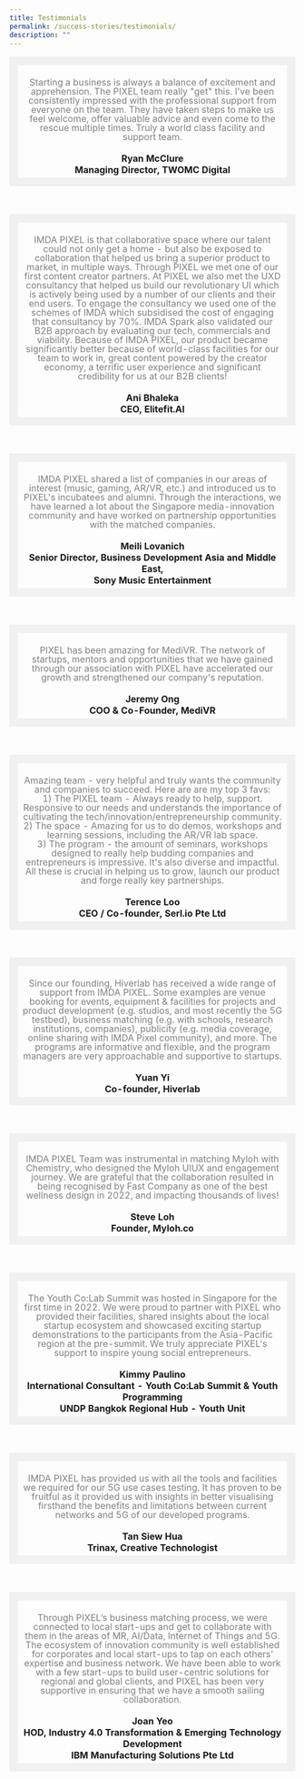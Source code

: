 ```yaml
---
title: Testimonials
permalink: /success-stories/testimonials/
description: ""
---
```

<table>
		<td style="border: 15px solid #F1F1F1; width:70%; text-align: center;">
				<br><span style="font-size:1.em; line-height:1em; color:grey"> Starting a business is always a balance of excitement and apprehension. The PIXEL team really "get" this. I've been consistently impressed with the professional support from everyone on the team. They have taken steps to make us feel welcome, offer valuable advice and even come to the rescue multiple times. Truly a world class facility and support team.</span>
	<br><br>
		<b>Ryan McClure<br>Managing Director, TWOMC Digital</b>
		</td>
</table><br>

<table>
		<td style="border: 15px solid #F1F1F1; width:70%; text-align: center;">
				<br><span style="font-size:1.em; line-height:1em; color:grey"> IMDA PIXEL is that collaborative space where our talent could not only get a home - but also be exposed to collaboration that helped us bring a superior product to market, in multiple ways. Through PIXEL we met one of our first content creator partners. At PIXEL we also met the UXD consultancy that helped us build our revolutionary UI which is actively being used by a number of our clients and their end users. To engage the consultancy we used one of the schemes of IMDA which subsidised the cost of engaging that consultancy by 70%. IMDA Spark also validated our B2B approach by evaluating our tech, commercials and viability. Because of IMDA PIXEL, our product became significantly better because of world-class facilities for our team to work in, great content powered by the creator economy, a terrific user experience and significant credibility for us at our B2B clients!</span>
	<br><br>
		<b>Ani Bhaleka<br>CEO, Elitefit.AI</b>
		</td>
</table><br>

<table>
		<td style="border: 15px solid #F1F1F1; width:70%; text-align: center;">
				<br><span style="font-size:1.em; line-height:1em; color:grey"> IMDA PIXEL shared a list of companies in our areas of interest (music, gaming, AR/VR, etc.) and introduced us to PIXEL's incubatees and alumni. Through the interactions, we have learned a lot about the Singapore media-innovation community and have worked on partnership opportunities with the matched companies.</span>
	<br><br>
		<b>Meili Lovanich<br>Senior Director, Business Development Asia and Middle East,<br>Sony Music Entertainment</b>
		</td>
</table><br>

<table>
	<td style="border: 15px solid #F1F1F1; width:100%; text-align: center;">
				<br><span style="font-size:1.em; line-height:1em; color:grey"> PIXEL has been amazing for MediVR. The network of startups, mentors and opportunities that we have gained through our association with PIXEL have accelerated our growth and strengthened our company's reputation.</span>
	<br><br>
		<b>Jeremy Ong<br>COO & Co-Founder, MediVR</b>
		</td>	
</table><br>

<table>
	<td style="border: 15px solid #F1F1F1; width:100%; text-align: center;">
				<br><span style="font-size:1.em; line-height:1em; color:grey"> Amazing team - very helpful and truly wants the community and companies to succeed. Here are are my top 3 favs: <br>
1) The PIXEL team - Always ready to help, support. Responsive to our needs and understands the importance of cultivating the tech/innovation/entrepreneurship community. <br>
2) The space - Amazing for us to do demos, workshops and learning sessions, including the AR/VR lab space. <br>
3) The program - the amount of seminars, workshops designed to really help budding companies and entrepreneurs is impressive. It's also diverse and impactful. <br>
All these is crucial in helping us to grow, launch our product and forge really key partnerships. 
</span>
	<br><br>
		<b>Terence Loo<br>CEO / Co-founder, Serl.io Pte Ltd</b>
		</td>	
</table><br>

<table>
	<td style="border: 15px solid #F1F1F1; width:100%; text-align: center;">
				<br><span style="font-size:1.em; line-height:1em; color:grey"> Since our founding, Hiverlab has received a wide range of support from IMDA PIXEL. Some examples are venue booking for events, equipment & facilities for projects and product development (e.g. studios, and most recently the 5G testbed), business matching (e.g. with schools, research institutions, companies), publicity (e.g. media coverage, online sharing with IMDA Pixel community), and more. The programs are informative and flexible, and the program managers are very approachable and supportive to startups.</span>
	<br><br>
		<b>Yuan Yi<br>Co-founder, Hiverlab</b>
		</td>	
</table><br>

<table>
	<td style="border: 15px solid #F1F1F1; width:100%; text-align: center;">
				<br><span style="font-size:1.em; line-height:1em; color:grey"> IMDA PIXEL Team was instrumental in matching Myloh with Chemistry, who designed the Myloh UIUX and engagement journey. We are grateful that the collaboration resulted in being recognised by Fast Company as one of the best wellness design in 2022, and impacting thousands of lives!</span>
	<br><br>
		<b>Steve Loh<br>Founder, Myloh.co</b>
		</td>	
</table><br>

<table>
	<td style="border: 15px solid #F1F1F1; width:100%; text-align: center;">
				<br><span style="font-size:1.em; line-height:1em; color:grey"> The Youth Co:Lab Summit was hosted in Singapore for the first time in 2022. We were proud to partner with PIXEL who provided their facilities, shared insights about the local startup ecosystem and showcased exciting startup demonstrations to the participants from the Asia-Pacific region at the pre-summit. We truly appreciate PIXEL's support to inspire young social entrepreneurs.</span>
	<br><br>
		<b>Kimmy Paulino<br>International Consultant - Youth Co:Lab Summit & Youth Programming<br>UNDP Bangkok Regional Hub - Youth Unit
 </b>
		</td>	
</table><br>

<table>
	<td style="border: 15px solid #F1F1F1; width:100%; text-align: center;">
				<br><span style="font-size:1.em; line-height:1em; color:grey"> IMDA PIXEL has provided us with all the tools and facilities we required for our 5G use cases testing. It has proven to be fruitful as it provided us with insights in better visualising firsthand the benefits and limitations between current networks and 5G of our developed programs.</span>
	<br><br>
		<b>Tan Siew Hua<br>Trinax, Creative Technologist
 </b>
		</td>	
</table><br>

<table>
	<td style="border: 15px solid #F1F1F1; width:100%; text-align: center;">
				<br><span style="font-size:1.em; line-height:1em; color:grey"> Through PIXEL’s business matching process, we were connected to local start-ups and get to collaborate with them in the areas of MR, AI/Data, Internet of Things and 5G. The ecosystem of innovation community is well established for corporates and local start-ups to tap on each others’ expertise and business network. We have been able to work with a few start-ups to build user-centric solutions for regional and global clients, and PIXEL has been very supportive in ensuring that we have a smooth sailing collaboration. 
</span>
	<br><br>
		<b>Joan Yeo<br>HOD, Industry 4.0 Transformation & Emerging Technology Development
<br>IBM Manufacturing Solutions Pte Ltd
 </b>
		</td>	
</table><br>